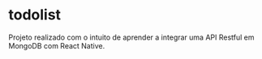 # todolist

Projeto realizado com o intuito de aprender a integrar uma API Restful em MongoDB com React Native.
